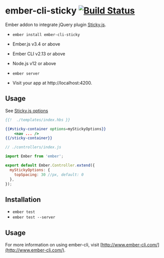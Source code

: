 # ember-cli-sticky [![Build Status](https://travis-ci.org/salsify/ember-cli-sticky.svg?branch=master)](https://travis-ci.org/salsify/ember-cli-sticky)

Ember addon to integrate jQuery plugin [Sticky.js](http://stickyjs.com/).


* `ember install ember-cli-sticky`

* Ember.js v3.4 or above
* Ember CLI v2.13 or above
* Node.js v12 or above

* `ember server`
* Visit your app at http://localhost:4200.

## Usage

See [Sticky.js options](https://github.com/garand/sticky#options)

```hbs
{{!  ./templates/index.hbs }}

{{#sticky-container options=myStickyOptions}}
    <nav ... />
{{/sticky-container}}
```



```js
// ./controllers/index.js

import Ember from 'ember';

export default Ember.Controller.extend({
  myStickyOptions: {
    topSpacing: 30 //px, default: 0
  },
});
```

Installation
------------------------------------------------------------------------------

* `ember test`
* `ember test --server`


Usage
------------------------------------------------------------------------------

For more information on using ember-cli, visit [http://www.ember-cli.com/](http://www.ember-cli.com/).
